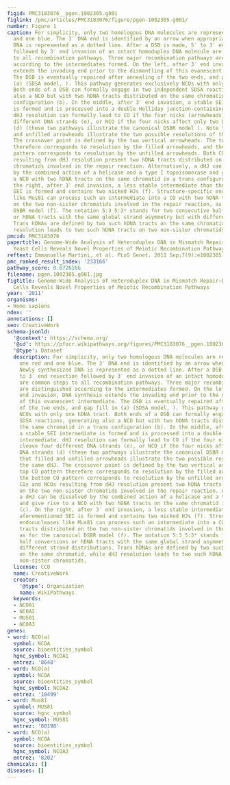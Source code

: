 ```yaml
---
figid: PMC3183076__pgen.1002305.g001
figlink: /pmc/articles/PMC3183076/figure/pgen-1002305-g001/
number: Figure 1
caption: For simplicity, only two homologous DNA molecules are represented, one red
  and one blue. The 3′ DNA end is identified by an arrow when appropriate. Newly synthesized
  DNA is represented as a dotted line. After a DSB is made, 5′ to 3′ end resection
  followed by 3′ end invasion of an intact homoduplex DNA molecule are common steps
  to all recombination pathways. Three major recombination pathways are distinguished
  according to the intermediates formed. On the left, after 3′ end invasion, DNA synthesis
  extends the invading end prior to the dismantling of this evanescent intermediate.
  The DSB is eventually repaired after annealing of the two ends, and gap fill in
  (a) (SDSA model, ). This pathway generates exclusively NCOs with only one hDNA tract.
  Both ends of a DSB can formally engage in two independent SDSA reactions, generating
  also a NCO but with two hDNA tracts distributed on the same chromatid in a trans
  configuration (b). In the middle, after 3′ end invasion, a stable SEI intermediate
  is formed and is processed into a double Holliday junction-containing intermediate.
  dHJ resolution can formally lead to CO if the four nicks (arrowheads) cleave four
  different DNA strands (e), or NCO if the four nicks affect only two DNA strands
  (d) (these two pathways illustrate the canonical DSBR model ). Note that filled
  and unfilled arrowheads illustrate the two possible resolutions of the same dHJ.
  The crossover point is defined by the two vertical arrowheads. The top CO pattern
  therefore corresponds to resolution by the filled arrowheads, and the bottom CO
  pattern corresponds to resolution by the unfilled arrowheads. Both COs and NCOs
  resulting from dHJ resolution present two hDNA tracts distributed on the two non-sister
  chromatids involved in the repair reaction. Alternatively, a dHJ can be dissolved
  by the combined action of a helicase and a type I topoisomerase and give rise to
  a NCO with two hDNA tracts on the same chromatid in a trans configuration (c). On
  the right, after 3′ end invasion, a less stable intermediate than the aforementioned
  SEI is formed and contains two nicked HJs (f). Structure-specific endonucleases
  like Mus81 can process such an intermediate into a CO with two hDNA tracts distributed
  on the two non-sister chromatids involved in the repair reaction, as for the canonical
  DSBR model (f). The notation 5:3_5:3* stands for two consecutive half conversions
  or hDNA tracts with the same global strand asymmetry but with different strand distributions.
  Trans hDNAs are defined by two such hDNA tracts on the same chromatid, while dHJ
  resolution leads to two such hDNA tracts on two non-sister chromatids.
pmcid: PMC3183076
papertitle: Genome-Wide Analysis of Heteroduplex DNA in Mismatch Repair–Deficient
  Yeast Cells Reveals Novel Properties of Meiotic Recombination Pathways.
reftext: Emmanuelle Martini, et al. PLoS Genet. 2011 Sep;7(9):e1002305.
pmc_ranked_result_index: '233166'
pathway_score: 0.6726166
filename: pgen.1002305.g001.jpg
figtitle: Genome-Wide Analysis of Heteroduplex DNA in Mismatch Repair–Deficient Yeast
  Cells Reveals Novel Properties of Meiotic Recombination Pathways
year: '2011'
organisms:
- Homo sapiens
ndex: ''
annotations: []
seo: CreativeWork
schema-jsonld:
  '@context': https://schema.org/
  '@id': https://pfocr.wikipathways.org/figures/PMC3183076__pgen.1002305.g001.html
  '@type': Dataset
  description: For simplicity, only two homologous DNA molecules are represented,
    one red and one blue. The 3′ DNA end is identified by an arrow when appropriate.
    Newly synthesized DNA is represented as a dotted line. After a DSB is made, 5′
    to 3′ end resection followed by 3′ end invasion of an intact homoduplex DNA molecule
    are common steps to all recombination pathways. Three major recombination pathways
    are distinguished according to the intermediates formed. On the left, after 3′
    end invasion, DNA synthesis extends the invading end prior to the dismantling
    of this evanescent intermediate. The DSB is eventually repaired after annealing
    of the two ends, and gap fill in (a) (SDSA model, ). This pathway generates exclusively
    NCOs with only one hDNA tract. Both ends of a DSB can formally engage in two independent
    SDSA reactions, generating also a NCO but with two hDNA tracts distributed on
    the same chromatid in a trans configuration (b). In the middle, after 3′ end invasion,
    a stable SEI intermediate is formed and is processed into a double Holliday junction-containing
    intermediate. dHJ resolution can formally lead to CO if the four nicks (arrowheads)
    cleave four different DNA strands (e), or NCO if the four nicks affect only two
    DNA strands (d) (these two pathways illustrate the canonical DSBR model ). Note
    that filled and unfilled arrowheads illustrate the two possible resolutions of
    the same dHJ. The crossover point is defined by the two vertical arrowheads. The
    top CO pattern therefore corresponds to resolution by the filled arrowheads, and
    the bottom CO pattern corresponds to resolution by the unfilled arrowheads. Both
    COs and NCOs resulting from dHJ resolution present two hDNA tracts distributed
    on the two non-sister chromatids involved in the repair reaction. Alternatively,
    a dHJ can be dissolved by the combined action of a helicase and a type I topoisomerase
    and give rise to a NCO with two hDNA tracts on the same chromatid in a trans configuration
    (c). On the right, after 3′ end invasion, a less stable intermediate than the
    aforementioned SEI is formed and contains two nicked HJs (f). Structure-specific
    endonucleases like Mus81 can process such an intermediate into a CO with two hDNA
    tracts distributed on the two non-sister chromatids involved in the repair reaction,
    as for the canonical DSBR model (f). The notation 5:3_5:3* stands for two consecutive
    half conversions or hDNA tracts with the same global strand asymmetry but with
    different strand distributions. Trans hDNAs are defined by two such hDNA tracts
    on the same chromatid, while dHJ resolution leads to two such hDNA tracts on two
    non-sister chromatids.
  license: CC0
  name: CreativeWork
  creator:
    '@type': Organization
    name: WikiPathways
  keywords:
  - NCOA1
  - NCOA2
  - MUS81
  - NCOA3
genes:
- word: NCO(a)
  symbol: NCOA
  source: bioentities_symbol
  hgnc_symbol: NCOA1
  entrez: '8648'
- word: NCO(a)
  symbol: NCOA
  source: bioentities_symbol
  hgnc_symbol: NCOA2
  entrez: '10499'
- word: Mus81
  symbol: MUS81
  source: hgnc_symbol
  hgnc_symbol: MUS81
  entrez: '80198'
- word: NCO(a)
  symbol: NCOA
  source: bioentities_symbol
  hgnc_symbol: NCOA3
  entrez: '8202'
chemicals: []
diseases: []
---
```

